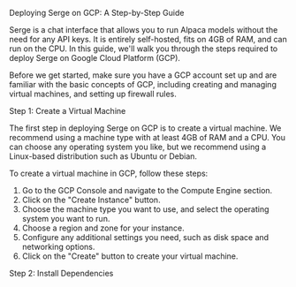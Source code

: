 Deploying Serge on GCP: A Step-by-Step Guide

Serge is a chat interface that allows you to run Alpaca models without the need for any API keys. It is entirely self-hosted, fits on 4GB of RAM, and can run on the CPU. In this guide, we'll walk you through the steps required to deploy Serge on Google Cloud Platform (GCP).

Before we get started, make sure you have a GCP account set up and are familiar with the basic concepts of GCP, including creating and managing virtual machines, and setting up firewall rules.

Step 1: Create a Virtual Machine

The first step in deploying Serge on GCP is to create a virtual machine. We recommend using a machine type with at least 4GB of RAM and a CPU. You can choose any operating system you like, but we recommend using a Linux-based distribution such as Ubuntu or Debian.

To create a virtual machine in GCP, follow these steps:

1.  Go to the GCP Console and navigate to the Compute Engine section.
2.  Click on the "Create Instance" button.
3.  Choose the machine type you want to use, and select the operating system you want to run.
4.  Choose a region and zone for your instance.
5.  Configure any additional settings you need, such as disk space and networking options.
6.  Click on the "Create" button to create your virtual machine.

Step 2: Install Dependencies